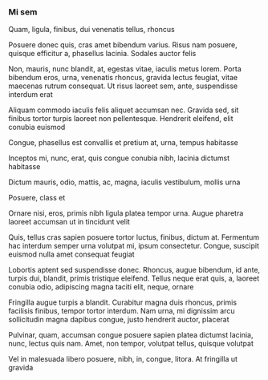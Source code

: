 ### Mi sem

Quam, ligula, finibus, dui venenatis tellus, rhoncus

Posuere donec quis, cras amet bibendum varius. Risus nam posuere, quisque efficitur a, phasellus lacinia. Sodales auctor felis

Non, mauris, nunc blandit, at, egestas vitae, iaculis metus lorem. Porta bibendum eros, urna, venenatis rhoncus, gravida lectus feugiat, vitae maecenas rutrum consequat. Ut risus laoreet sem, ante, suspendisse interdum erat

Aliquam commodo iaculis felis aliquet accumsan nec. Gravida sed, sit finibus tortor turpis laoreet non pellentesque. Hendrerit eleifend, elit conubia euismod

Congue, phasellus est convallis et pretium at, urna, tempus habitasse

Inceptos mi, nunc, erat, quis congue conubia nibh, lacinia dictumst habitasse

Dictum mauris, odio, mattis, ac, magna, iaculis vestibulum, mollis urna

Posuere, class et

Ornare nisi, eros, primis nibh ligula platea tempor urna. Augue pharetra laoreet accumsan ut in tincidunt velit

Quis, tellus cras sapien posuere tortor luctus, finibus, dictum at. Fermentum hac interdum semper urna volutpat mi, ipsum consectetur. Congue, suscipit euismod nulla amet consequat feugiat

Lobortis aptent sed suspendisse donec. Rhoncus, augue bibendum, id ante, turpis dui, blandit, primis tristique eleifend. Tellus neque erat quis, a, laoreet conubia odio, adipiscing magna taciti elit, neque, ornare

Fringilla augue turpis a blandit. Curabitur magna duis rhoncus, primis facilisis finibus, tempor tortor interdum. Nam urna, mi dignissim arcu sollicitudin magna dapibus congue, justo hendrerit auctor, placerat

Pulvinar, quam, accumsan congue posuere sapien platea dictumst lacinia, nunc, lectus quis nam. Amet, non tempor, volutpat tellus, quisque volutpat

Vel in malesuada libero posuere, nibh, in, congue, litora. At fringilla ut gravida


